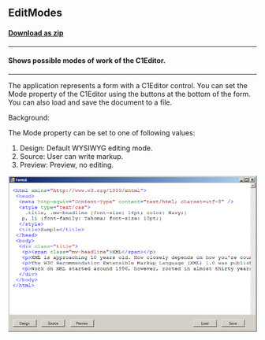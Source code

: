 ## EditModes
#### [Download as zip](https://grapecity.github.io/DownGit/#/home?url=https://github.com/GrapeCity/ComponentOne-WinForms-Samples/tree/master/NetFramework\XHtmlEditor\VB\EditModes)
____
#### Shows possible modes of work of the C1Editor.
____
The application represents a form with a C1Editor control.
You can set the Mode property of the C1Editor using the buttons at the bottom of the form.
You can also load and save the document to a file.

Background:

The Mode property can be set to one of following values:
 1. Design: Default WYSIWYG editing mode.
 2. Source: User can write markup.
 3. Preview: Preview, no editing.

![screenshot](screenshot.PNG)
